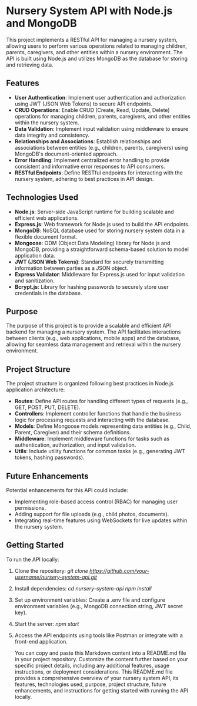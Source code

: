 # Nursery System API with Node.js and MongoDB

This project implements a RESTful API for managing a nursery system, allowing users to perform various operations related to managing children, parents, caregivers, and other entities within a nursery environment. The API is built using Node.js and utilizes MongoDB as the database for storing and retrieving data.

## Features

- **User Authentication**: Implement user authentication and authorization using JWT (JSON Web Tokens) to secure API endpoints.
- **CRUD Operations**: Enable CRUD (Create, Read, Update, Delete) operations for managing children, parents, caregivers, and other entities within the nursery system.
- **Data Validation**: Implement input validation using middleware to ensure data integrity and consistency.
- **Relationships and Associations**: Establish relationships and associations between entities (e.g., children, parents, caregivers) using MongoDB's document-oriented approach.
- **Error Handling**: Implement centralized error handling to provide consistent and informative error responses to API consumers.
- **RESTful Endpoints**: Define RESTful endpoints for interacting with the nursery system, adhering to best practices in API design.

## Technologies Used

- **Node.js**: Server-side JavaScript runtime for building scalable and efficient web applications.
- **Express.js**: Web framework for Node.js used to build the API endpoints.
- **MongoDB**: NoSQL database used for storing nursery system data in a flexible document format.
- **Mongoose**: ODM (Object Data Modeling) library for Node.js and MongoDB, providing a straightforward schema-based solution to model application data.
- **JWT (JSON Web Tokens)**: Standard for securely transmitting information between parties as a JSON object.
- **Express Validator**: Middleware for Express.js used for input validation and sanitization.
- **Bcrypt.js**: Library for hashing passwords to securely store user credentials in the database.

## Purpose

The purpose of this project is to provide a scalable and efficient API backend for managing a nursery system. The API facilitates interactions between clients (e.g., web applications, mobile apps) and the database, allowing for seamless data management and retrieval within the nursery environment.

## Project Structure

The project structure is organized following best practices in Node.js application architecture:

- **Routes**: Define API routes for handling different types of requests (e.g., GET, POST, PUT, DELETE).
- **Controllers**: Implement controller functions that handle the business logic for processing requests and interacting with the database.
- **Models**: Define Mongoose models representing data entities (e.g., Child, Parent, Caregiver) and their schema definitions.
- **Middleware**: Implement middleware functions for tasks such as authentication, authorization, and input validation.
- **Utils**: Include utility functions for common tasks (e.g., generating JWT tokens, hashing passwords).

## Future Enhancements

Potential enhancements for this API could include:

- Implementing role-based access control (RBAC) for managing user permissions.
- Adding support for file uploads (e.g., child photos, documents).
- Integrating real-time features using WebSockets for live updates within the nursery system.

## Getting Started

To run the API locally:

1. Clone the repository:
   *git clone https://github.com/your-username/nursery-system-api.git*

2. Install dependencies:
   *cd nursery-system-api*
    *npm install*

3. Set up environment variables:
Create a .env file and configure environment variables (e.g., MongoDB connection string, JWT secret key).

4. Start the server:
   *npm start*
   
5. Access the API endpoints using tools like Postman or integrate with a front-end application.
 
    You can copy and paste this Markdown content into a README.md file in your project repository. Customize the content further based on your specific project details, including any additional features, usage instructions, or deployment considerations. This README.md file provides a comprehensive overview of your nursery system API, its features, technologies used, purpose, project structure, future enhancements, and instructions for getting started with running the API locally.

